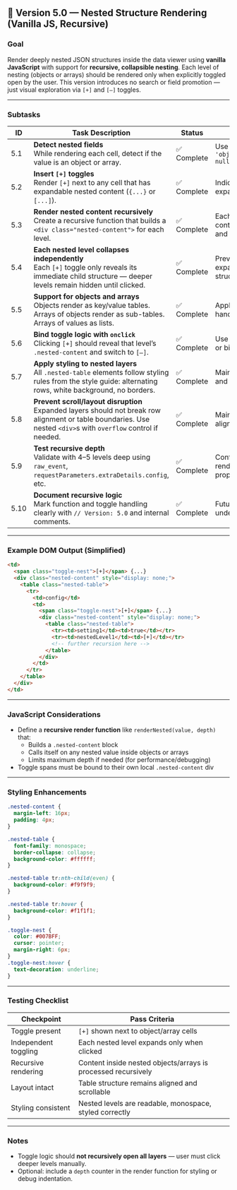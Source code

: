 ## 🔽 Version 5.0 — Nested Structure Rendering (Vanilla JS, Recursive)

### Goal

Render deeply nested JSON structures inside the data viewer using **vanilla JavaScript** with support for **recursive, collapsible nesting**. Each level of nesting (objects or arrays) should be rendered only when explicitly toggled open by the user. This version introduces no search or field promotion — just visual exploration via `[+]` and `[–]` toggles.

---

### Subtasks

| ID   | Task Description | Status | Notes |
|------|------------------|--------|-------|
| 5.1  | **Detect nested fields**<br>While rendering each cell, detect if the value is an object or array. | ✅ Complete | Use `typeof === 'object' && value !== null` |
| 5.2  | **Insert `[+]` toggles**<br>Render `[+]` next to any cell that has expandable nested content (`{...}` or `[...]`). | ✅ Complete | Indicate interactive expandable zone |
| 5.3  | **Render nested content recursively**<br>Create a recursive function that builds a `<div class="nested-content">` for each level. | ✅ Complete | Each nested level must contain its own toggles and hideable div |
| 5.4  | **Each nested level collapses independently**<br>Each `[+]` toggle only reveals its immediate child structure — deeper levels remain hidden until clicked. | ✅ Complete | Prevents overwhelming expansion on large structures |
| 5.5  | **Support for objects and arrays**<br>Objects render as key/value tables. Arrays of objects render as sub-tables. Arrays of values as lists. | ✅ Complete | Apply consistent handling recursively |
| 5.6  | **Bind toggle logic with `onclick`**<br>Clicking `[+]` should reveal that level’s `.nested-content` and switch to `[–]`. | ✅ Complete | Use `event delegation` or bind per toggle span |
| 5.7  | **Apply styling to nested layers**<br>All `.nested-table` elements follow styling rules from the style guide: alternating rows, white background, no borders. | ✅ Complete | Maintain readability and indentation |
| 5.8  | **Prevent scroll/layout disruption**<br>Expanded layers should not break row alignment or table boundaries. Use nested `<div>`s with `overflow` control if needed. | ✅ Complete | Maintain column alignment visually |
| 5.9  | **Test recursive depth**<br>Validate with 4–5 levels deep using `raw_event`, `requestParameters.extraDetails.config`, etc. | ✅ Complete | Confirm toggles render/expand/collapse properly per layer |
| 5.10 | **Document recursive logic**<br>Mark function and toggle handling clearly with `// Version: 5.0` and internal comments. | ✅ Complete | Future-proof and understandable |

---

### Example DOM Output (Simplified)

```html
<td>
  <span class="toggle-nest">[+]</span> {...}
  <div class="nested-content" style="display: none;">
    <table class="nested-table">
      <tr>
        <td>config</td>
        <td>
          <span class="toggle-nest">[+]</span> {...}
          <div class="nested-content" style="display: none;">
            <table class="nested-table">
              <tr><td>setting1</td><td>true</td></tr>
              <tr><td>nestedLevel1</td><td>[+]</td></tr>
              <!-- further recursion here -->
            </table>
          </div>
        </td>
      </tr>
    </table>
  </div>
</td>
```

---

### JavaScript Considerations

- Define a **recursive render function** like `renderNested(value, depth)` that:
  - Builds a `.nested-content` block
  - Calls itself on any nested value inside objects or arrays
  - Limits maximum depth if needed (for performance/debugging)
- Toggle spans must be bound to their own local `.nested-content` div

---

### Styling Enhancements

```css
.nested-content {
  margin-left: 16px;
  padding: 4px;
}

.nested-table {
  font-family: monospace;
  border-collapse: collapse;
  background-color: #ffffff;
}

.nested-table tr:nth-child(even) {
  background-color: #f9f9f9;
}

.nested-table tr:hover {
  background-color: #f1f1f1;
}

.toggle-nest {
  color: #007BFF;
  cursor: pointer;
  margin-right: 6px;
}
.toggle-nest:hover {
  text-decoration: underline;
}
```

---

### Testing Checklist

| Checkpoint | Pass Criteria |
|------------|---------------|
| Toggle present | `[+]` shown next to object/array cells |
| Independent toggling | Each nested level expands only when clicked |
| Recursive rendering | Content inside nested objects/arrays is processed recursively |
| Layout intact | Table structure remains aligned and scrollable |
| Styling consistent | Nested levels are readable, monospace, styled correctly |

---

### Notes

- Toggle logic should **not recursively open all layers** — user must click deeper levels manually.
- Optional: include a `depth` counter in the render function for styling or debug indentation.
